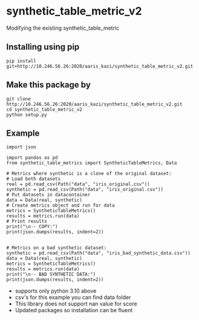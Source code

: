 # synthetic_table_metric_v2
Modifying the existing synthetic_table_metric 

## Installing using pip

    pip install git+http://10.246.56.26:2020/aaris_kazi/synthetic_table_metric_v2.git
    
## Make this package by

    git clone http://10.246.56.26:2020/aaris_kazi/synthetic_table_metric_v2.git
    cd synthetic_table_metric_v2
    python setup.py


## Example

    import json

    import pandas as pd
    from synthetic_table_metrics import SyntheticTableMetrics, Data

    # Metrics where synthetic is a clone of the original dataset:
    # Load both datasets
    real = pd.read_csv(Path("data", "iris_original.csv"))
    synthetic = pd.read_csv(Path("data", "iris_original.csv"))
    # Put datasets in datacontainer
    data = Data(real, synthetic)
    # Create metrics object and run for data
    metrics = SyntheticTableMetrics()
    results = metrics.run(data)
    # Print results
    print("\n-- COPY:")
    print(json.dumps(results, indent=2))


    # Metrics on a bad synthetic dataset:
    synthetic = pd.read_csv(Path("data", "iris_bad_synthetic_data.csv"))
    data = Data(real, synthetic)
    metrics = SyntheticTableMetrics()
    results = metrics.run(data)
    print("\n-- BAD SYNTHETIC DATA:")
    print(json.dumps(results, indent=2))

- supports only python 3.10 above
- csv's for this example you can find data folder
- This library does not support nan value for score
- Updated packages so installation can be fluent
